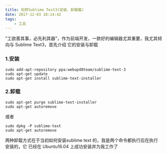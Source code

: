 ```yaml
---
title: 玩转Sublime Text3(安装、卸载篇)
date: 2017-12-03 18:14:42
tags:
    - 工具
---
```

"工欲善其事，必先利其器"，作为前端开发，一款好的编辑器尤其重要，我尤其倾向与 Sublime Text3，首先介绍 它的安装与卸载
<!-- more -->

### 1.安装
   ```
   sudo add-apt-repository ppa:webupd8team/sublime-text-3
   sudo apt-get update
   sudo apt-get install sublime-text-installer
   ```

### 2.卸载
   ```
   sudo apt-get purge sublime-text-installer
   sudo apt-get autoremove
   ```
   或者
   ```
   sudo dpkg -P sublime-text
   sudo apt-get autoremove
   ```

   两种卸载方式在于当初如何安装sublime text 的，我是两个命令都执行后在执行安装的，它 已经在 Ubuntu16.04 上成功安装并为我工作了





